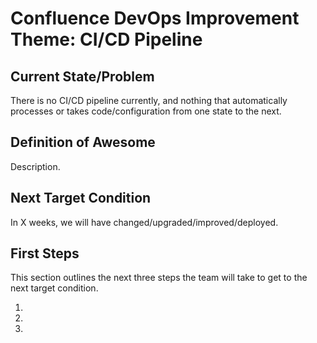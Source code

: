 # Confluence DevOps Improvement Theme: CI/CD Pipeline

## Current State/Problem

There is no CI/CD pipeline currently, and nothing that automatically processes or takes code/configuration from one state to the next.

## Definition of Awesome

Description.

## Next Target Condition

In X weeks, we will have changed/upgraded/improved/deployed.

## First Steps

This section outlines the next three steps the team will take to get to the next target condition.

1.
2.
3.
